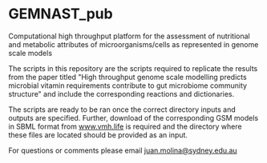 # GEMNAST_pub
Computational high throughput platform for the assessment of nutritional and metabolic attributes of microorganisms/cells as represented in genome scale models 

The scripts in this repository are the scripts required to replicate the results from the paper titled "High throughput genome scale modelling predicts microbial vitamin 
requirements contribute to gut microbiome community structure" and include the corresponding reactions and dictionaries.

The scripts are ready to be ran once the correct directory inputs and outputs are specified. Further, download of the corresponding GSM models in SBML format from www.vmh.life is required and the directory where these files are located should be provided as an input.

For questions or comments please email juan.molina@sydney.edu.au
